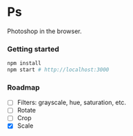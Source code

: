# Ps

Photoshop in the browser.

### Getting started

```bash
npm install
npm start # http://localhost:3000
```

### Roadmap

- [ ] Filters: grayscale, hue, saturation, etc.
- [ ] Rotate
- [ ] Crop
- [x] Scale
